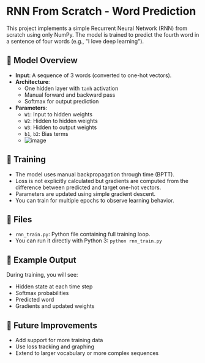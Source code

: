 # RNN From Scratch - Word Prediction

This project implements a simple Recurrent Neural Network (RNN) from scratch using only NumPy. The model is trained to predict the fourth word in a sentence of four words (e.g., "I love deep learning").

## 🔧 Model Overview
- **Input**: A sequence of 3 words (converted to one-hot vectors).
- **Architecture**:
  - One hidden layer with `tanh` activation
  - Manual forward and backward pass
  - Softmax for output prediction
- **Parameters**:
  - `W1`: Input to hidden weights
  - `W2`: Hidden to hidden weights
  - `W3`: Hidden to output weights
  - `b1`, `b2`: Bias terms
  - ![image](https://github.com/user-attachments/assets/d3aff5db-7064-46ad-aaed-55af49194f2b)


## 🔁 Training
- The model uses manual backpropagation through time (BPTT).
- Loss is not explicitly calculated but gradients are computed from the difference between predicted and target one-hot vectors.
- Parameters are updated using simple gradient descent.
- You can train for multiple epochs to observe learning behavior.

## 📄 Files
- `rnn_train.py`: Python file containing full training loop.
- You can run it directly with Python 3: `python rnn_train.py`

## 📝 Example Output
During training, you will see:
- Hidden state at each time step
- Softmax probabilities
- Predicted word
- Gradients and updated weights

## 🚀 Future Improvements
- Add support for more training data
- Use loss tracking and graphing
- Extend to larger vocabulary or more complex sequences

